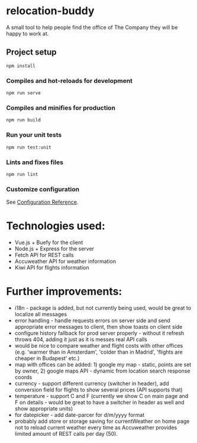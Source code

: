 # relocation-buddy

A small tool to help people find the office of The Company they will be happy to work at.

## Project setup
```
npm install
```

### Compiles and hot-reloads for development
```
npm run serve
```

### Compiles and minifies for production
```
npm run build
```

### Run your unit tests
```
npm run test:unit
```

### Lints and fixes files
```
npm run lint
```

### Customize configuration
See [Configuration Reference](https://cli.vuejs.org/config/).

# Technologies used:
* Vue.js + Buefy for the client
* Node.js + Express for the server
* Fetch API for REST calls
* Accuweather API for weather information
* Kiwi API for flights information

# Further improvements:
* i18n - package is added, but not currently being used, would be great to localize all messages
* error handling - handle requests errors on server side and send appropriate error messages to client, then show toasts on client side
* configure history fallback for prod server properly - without it refresh throws 404, adding it just as it is messes real API calls
* would be nice to compare weather and flight costs with other offices (e.g. 'warmer than in Amsterdam', 'colder than in Madrid', 'flights are cheaper in Budapest' etc.)
* map with offices can be added: 1) google my map - static, points are set by owner, 2) google maps API - dynamic from location search response coords
* currency - support different currency (switcher in header), add conversion field for flights to show several prices (API supports that)
* temperature - support C and F (currently we show C on main page and F on details - would be great to have a switcher in header as well and show appropriate units)
* for datepicker - add date-parcer for d/m/yyyy format
* probably add store or storage saving for currentWeather on home page not to reload current weather every time as Accuweather provides limited amount of REST calls per day (50).